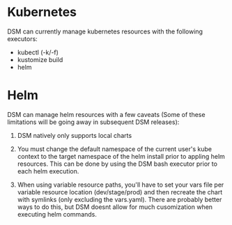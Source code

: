 # Kubernetes

DSM can currently manage kubernetes resources with the following executors:
- kubectl (-k/-f)
- kustomize build
- helm

# Helm

DSM can manage helm resources with a few caveats (Some of these limitations will be going away in subsequent DSM releases):

1. DSM natively only supports local charts
2. You must change the default namespace of the current user's kube context to the target namespace of the helm install prior to appling helm resources. This can be done by using the DSM bash executor prior to each helm execution.

3. When using variable resource paths, you'll have to set your vars file per variable resource location (dev/stage/prod) and then recreate the chart with symlinks (only excluding the vars.yaml). There are probably better ways to do this, but DSM doesnt allow for much cusomization when executing helm commands.
